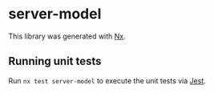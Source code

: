 # server-model

This library was generated with [Nx](https://nx.dev).

## Running unit tests

Run `nx test server-model` to execute the unit tests via [Jest](https://jestjs.io).
